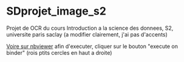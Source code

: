# SDprojet_image_s2
Projet de OCR du cours Introduction a la science des donnees, S2, universite paris saclay
(a modifier clairement, j'ai pas d'accents)



[Voire sur nbviewer](https://nbviewer.org/github/MK8BK/SDprojet_image_s2/blob/master/4_analyse_de_donnees.ipynb)
afin d'executer, cliquer sur le bouton "execute on binder" (rois ptits cercles en haut a droite)
